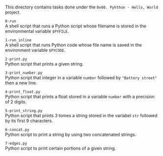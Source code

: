 This directory contains tasks done under the `0x00. Pyhthon - Hello, World` project.<br>


`0-run`<br>
A shell script that runs a Python script whose filename is stored in the environmental variable `$PYFILE`.


`1-run_inline`<br>
A shell script that runs Python code whose file name is saved in the environment variable `$PYCODE`.


`2-print.py`<br>
Python script that prints a given string.


`3-print_number.py`<br>
Python script that integer in a variable `number` followed by `"Battery street"` then a new line.


`4-print_float.py`<br>
Python script that prints a float stored in a variable `number` with a precision of 2 digits.


`5-print_string.py`<br>
Python script that prints 3 tomes a string stored in the variabel `str` followed by its first 9 characters.


`6-concat.py`<br>
Python script to print a string by using two concatenated strings.


`7-edges.py`<br>
Python script to print certain portions of a given string.
